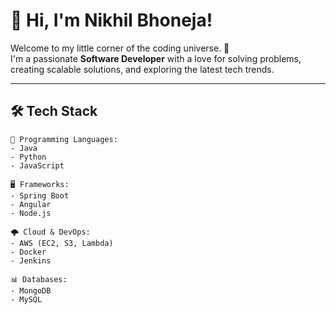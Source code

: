 # 👋 Hi, I'm Nikhil Bhoneja!  

Welcome to my little corner of the coding universe. 🚀  
I'm a passionate **Software Developer** with a love for solving problems, creating scalable solutions, and exploring the latest tech trends.  

---

## 🛠️ **Tech Stack**  

```plaintext
🌟 Programming Languages:
- Java
- Python
- JavaScript

🖥️ Frameworks:
- Spring Boot
- Angular
- Node.js

🌩️ Cloud & DevOps:
- AWS (EC2, S3, Lambda)
- Docker
- Jenkins

📊 Databases:
- MongoDB
- MySQL

